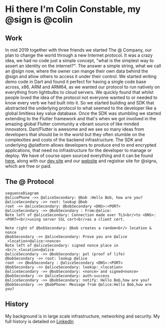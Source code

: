 # Hi there I'm Colin Constable, my @sign is @colin
## Work
 In mid 2019 together with three friends we started The @ Company, our plan to change the world through a new Internet protocol. It was a crazy idea, we had no code just a simple concept, "what is the simplest way to assert an identity on the internet?". The answer a simple string, what we call an @sign now, where the owner can mange their own data behind the @sign and allow others to access it under their control.
  We started writing demo code in Dart and found it perfect for having a single code base across, x86, ARM and ARM64, as we wanted our protocol to run natively on everything from lightbulbs to cloud servers. 
  We quickly found that whilst people loved the idea of the protocol not everyone wanted to or needed to know every verb we had built into it. So we started building and SDK that abstracted the underlying protocol to what seemed to the developer like a global limitless key value database.
  Once the SDK was stumbling we started extending to the Flutter framework and that's when we got involved in the amazing global Flutter community a vibrant source of like minded innovators. 
  Dart/Flutter is awesome and we see so many ideas from developers that should be in the world but they often stumble on the complexities and costs of the backend infrastructure. 
  The SDK and underlying @platform allows developers to produce end to end encrypted applications, that need no infrastructure for the developer to manage or deploy.
  We have of course open sourced everything and it can be found [here](https://github.com/atsign-foundation), along with our [dev site](https://atsign.dev) and our [website](https://atsign.com) and registrar site for @signs, which are free or paid.
## The @ Protocol
```mermaid
sequenceDiagram
@alicePhone ->> @aliceSecondary: @bob :Hello Bob, how are you?
@aliceSecondary ->> root: lookup @bob
root ->> @aliceSecondary: @bobSecondary <DNS>:<PORT>
@aliceSecondary ->> @bobSecondary : From:@alice:
Note left of @aliceSecondary: Connection made over TLS<br/>to <DNS>:<PORT><br/>using server SSL cert<br/>as a client cert.

Note right of @bobSecondary: @bob creates a random<br/> location & nonce
@bobSecondary ->> @aliceSecondary: Prove you are @alice _<location>@alice:<nonce>
Note left of @aliceSecondary: signed nonce place in <br/>_<location>@alice
@aliceSecondary ->> @bobSecondary: pol (proof of life)
@bobSecondary ->> root: lookup @alice
root ->> @bobSecondary : @aliceSecondary <DNS>:<PORT>
@bobSecondary ->> @aliceSecondary: lookup:_<location>
@aliceSecondary ->> @bobSecondary: <nonce> and signed<nonce>
@bobSecondary ->> @aliceSecondary: auth-success
@aliceSecondary ->> @bobSecondary: notify: Hello Bob,how are you?
@bobSecondary ->> @bobPhone: Message from @alice:Hello Bob,how are you?
```
## History
My background is in large scale infrastructure, networking and security. My full history is detailed on [LinkedIn](https://www.linkedin.com/in/colinconstable/)
<!--
**cconstab/cconstab** is a ✨ _special_ ✨ repository because its `README.md` (this file) appears on your GitHub profile.

##About me
Check out my [@colin](https://atsign.directory/@colin) page

Here are some ideas to get you started:

- 🔭 I’m currently working on ...
- 🌱 I’m currently learning ...
- 👯 I’m looking to collaborate on ...
- 🤔 I’m looking for help with ...
- 💬 Ask me about ...
- 📫 How to reach me: ...
- 😄 Pronouns: ...
- ⚡ Fun fact: ...
-->
